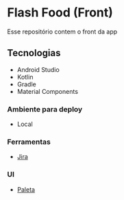 # Flash Food (Front)

Esse repositório contem o front da app

## Tecnologias 

- Android Studio
- Kotlin
- Gradle
- Material Components

### Ambiente para deploy 

- Local


### Ferramentas 

- [Jira](https://narbas.atlassian.net/jira/software/projects/FF/boards/1)

### UI

- [Paleta](https://www.canva.com/colors/color-palettes/room-for-comfort/)

